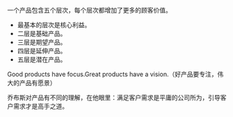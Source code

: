 一个产品包含五个层次，每个层次都增加了更多的顾客价值。

- 最基本的层次是核心利益。
- 二层是基础产品。
- 三层是期望产品。
- 四层是延伸产品。
- 五层是潜在产品。

Good products have focus.Great products have a vision.（好产品要专注，伟大的产品有愿景）

乔布斯对产品有不同的理解，在他眼里：满足客户需求是平庸的公司所为，引导客户需求才是高手之道。